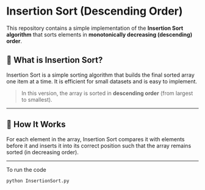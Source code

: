 # Insertion Sort (Descending Order)

This repository contains a simple implementation of the **Insertion Sort algorithm** that sorts elements in **monotonically decreasing (descending) order**.

## 📌 What is Insertion Sort?

Insertion Sort is a simple sorting algorithm that builds the final sorted array one item at a time. It is efficient for small datasets and is easy to implement.

> In this version, the array is sorted in **descending order** (from largest to smallest).

---

## 🔧 How It Works

For each element in the array, Insertion Sort compares it with elements before it and inserts it into its correct position such that the array remains sorted (in decreasing order).

---

To run the code
```bash
python InsertionSort.py
